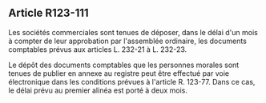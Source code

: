Article R123-111
----
Les sociétés commerciales sont tenues de déposer, dans le délai d'un mois à
compter de leur approbation par l'assemblée ordinaire, les documents comptables
prévus aux articles L. 232-21 à L. 232-23.

Le dépôt des documents comptables que les personnes morales sont tenues de
publier en annexe au registre peut être effectué par voie électronique dans les
conditions prévues à l'article R. 123-77. Dans ce cas, le délai prévu au premier
alinéa est porté à deux mois.
